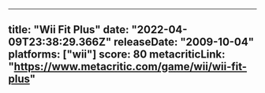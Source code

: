
---
title: "Wii Fit Plus"
date: "2022-04-09T23:38:29.366Z"
releaseDate: "2009-10-04"
platforms: ["wii"]
score: 80
metacriticLink: "https://www.metacritic.com/game/wii/wii-fit-plus"
---
